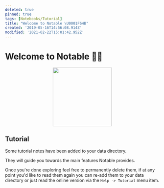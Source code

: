 ```yaml
---
deleted: true
pinned: true
tags: [Notebooks/Tutorial]
title: "Welcome to Notable \U0001F64B"
created: '2019-05-16T14:56:08.914Z'
modified: '2021-02-22T15:01:42.952Z'
---
```


# Welcome to Notable :raising_hand_woman:

<p align="center">
  <img src="@attachment/icon.png" width="192">
</p>

## Tutorial

Some tutorial notes have been added to your data directory.

They will guide you towards the main features Notable provides.

Once you're done exploring feel free to permanently delete them, if at any point you'd like to read them again you can re-add them to your data directory or just read the online version via the `Help -> Tutorial` menu item.
